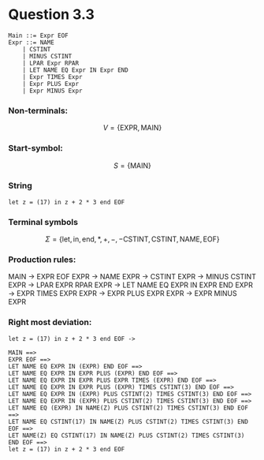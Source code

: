 # Question 3.3

```
Main ::= Expr EOF 
Expr ::= NAME 
    | CSTINT 
    | MINUS CSTINT 
    | LPAR Expr RPAR 
    | LET NAME EQ Expr IN Expr END 
    | Expr TIMES Expr 
    | Expr PLUS Expr 
    | Expr MINUS Expr 

```
### Non-terminals:
$$V = \{ \text{EXPR}, \text{MAIN} \}$$

### Start-symbol:
$$S = \{ \text{MAIN} \}$$

### String 
```let z = (17) in z + 2 * 3 end EOF ```

### Terminal symbols
$$\Sigma = \{\text{let}, \text{in}, \text{end}, *, +, -, -\text{CSTINT}, \text{CSTINT}, \text{NAME}, \text{EOF}\}$$


### Production rules:
MAIN -> EXPR EOF
EXPR -> NAME
EXPR -> CSTINT
EXPR -> MINUS CSTINT
EXPR -> LPAR EXPR RPAR
EXPR -> LET NAME EQ EXPR IN EXPR END
EXPR -> EXPR TIMES EXPR
EXPR -> EXPR PLUS EXPR
EXPR -> EXPR MINUS EXPR

### Right most deviation:
``` 
let z = (17) in z + 2 * 3 end EOF -> 

MAIN ==> 
EXPR EOF ==> 
LET NAME EQ EXPR IN (EXPR) END EOF ==> 
LET NAME EQ EXPR IN EXPR PLUS (EXPR) END EOF ==> 
LET NAME EQ EXPR IN EXPR PLUS EXPR TIMES (EXPR) END EOF ==>  
LET NAME EQ EXPR IN EXPR PLUS (EXPR) TIMES CSTINT(3) END EOF ==> 
LET NAME EQ EXPR IN (EXPR) PLUS CSTINT(2) TIMES CSTINT(3) END EOF ==>
LET NAME EQ EXPR IN (EXPR) PLUS CSTINT(2) TIMES CSTINT(3) END EOF ==>
LET NAME EQ (EXPR) IN NAME(Z) PLUS CSTINT(2) TIMES CSTINT(3) END EOF ==>
LET NAME EQ CSTINT(17) IN NAME(Z) PLUS CSTINT(2) TIMES CSTINT(3) END EOF ==>
LET NAME(Z) EQ CSTINT(17) IN NAME(Z) PLUS CSTINT(2) TIMES CSTINT(3) END EOF ==>
let z = (17) in z + 2 * 3 end EOF 
```

